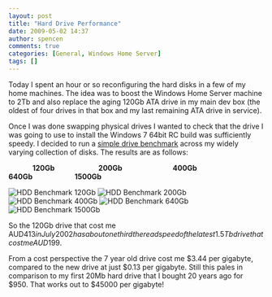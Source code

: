 ```yaml
---
layout: post
title: "Hard Drive Performance"
date: 2009-05-02 14:37
author: spencen
comments: true
categories: [General, Windows Home Server]
tags: []
---
```



Today I spent an hour or so reconfiguring the hard disks in a few of my home machines. The idea was to boost the Windows Home Server machine&#160; to 2Tb and also replace the aging 120Gb ATA drive in my main dev box (the oldest of four drives in that box and my last remaining ATA drive in service).
  

Once I was done swapping physical drives I wanted to check that the drive I was going to use to install the Windows 7 64bit RC build was sufficiently speedy. I decided to run a <a href="http://www.hdtune.com/" target="_blank">simple drive benchmark</a> across my widely varying collection of disks. The results are as follows:
  

&#160;&#160;&#160;&#160;&#160;&#160;&#160;&#160;&#160;&#160;&#160; **120Gb&#160;&#160;&#160;&#160;&#160;&#160;&#160;&#160;&#160;&#160;&#160;&#160;&#160;&#160;&#160;&#160;&#160;&#160;&#160;&#160;&#160;&#160;&#160;&#160;&#160; 200Gb&#160;&#160;&#160;&#160;&#160;&#160;&#160;&#160;&#160;&#160;&#160;&#160;&#160;&#160;&#160;&#160;&#160;&#160;&#160;&#160;&#160;&#160;&#160;&#160;&#160;&#160;&#160;&#160;&#160; 400Gb&#160;&#160;&#160;&#160;&#160;&#160;&#160;&#160;&#160;&#160;&#160;&#160;&#160;&#160;&#160;&#160;&#160;&#160;&#160;&#160;&#160;&#160;&#160;&#160;&#160;&#160; 640Gb&#160;&#160;&#160;&#160;&#160;&#160;&#160;&#160;&#160;&#160;&#160;&#160;&#160;&#160;&#160;&#160;&#160;&#160;&#160;&#160;&#160;&#160;&#160;&#160; 1500Gb**
  

![HDD Benchmark 120Gb](http://blog.spencen.com/images/83489-72989/HDD%20Benchmark%20120Gb_1.png "HDD Benchmark 120Gb")&#160;![HDD Benchmark 200Gb](http://blog.spencen.com/images/83489-72989/HDD%20Benchmark%20200Gb_1.png "HDD Benchmark 200Gb") ![HDD Benchmark 400Gb](http://blog.spencen.com/images/83489-72989/HDD%20Benchmark%20400Gb_1.png "HDD Benchmark 400Gb") ![HDD Benchmark 640Gb](http://blog.spencen.com/images/83489-72989/HDD%20Benchmark%20640Gb_1.png "HDD Benchmark 640Gb") ![HDD Benchmark 1500Gb](http://blog.spencen.com/images/83489-72989/HDD%20Benchmark%201500Gb_1.png "HDD Benchmark 1500Gb") 
  


  


  


  


  

So the 120Gb drive that cost me AUD$413 in July 2002 has about one third the read speed of the latest 1.5Tb drive that cost me AUD$199. 
  

From a cost perspective the 7 year old drive cost me $3.44 per gigabyte, compared to the new drive at just $0.13 per gigabyte. Still this pales in comparison to my first 20Mb hard drive that I bought 20 years ago for $950. That works out to $45000 per gigabyte!


